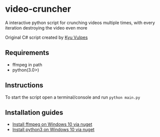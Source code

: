 # video-cruncher

A interactive python script for crunching videos multiple times, with every iteration destroying the video even more

Original C# script created by [Kyu Vulpes](https://github.com/KyuVulpes)

## Requirements

- ffmpeg in path
- python(3.0>)

## Instructions

To start the script open a terminal/console and run `python main.py`

## Installation guides

- [Install ffmpeg on Windows 10 via nuget](docs/install_ffmpeg_windows.md)
- [Install python3 on Windows 10 via nuget](docs/install_python3_windows.md)
